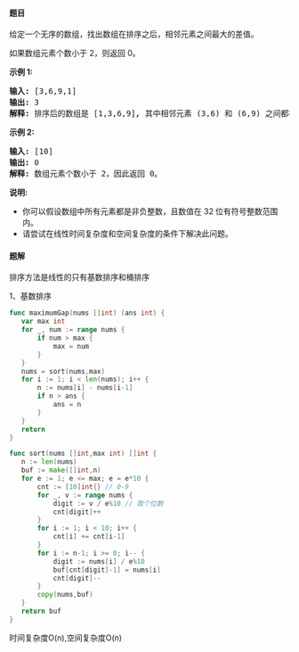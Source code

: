 #### 题目
<p>给定一个无序的数组，找出数组在排序之后，相邻元素之间最大的差值。</p>

<p>如果数组元素个数小于 2，则返回 0。</p>

<p><strong>示例&nbsp;1:</strong></p>

<pre><strong>输入:</strong> [3,6,9,1]
<strong>输出:</strong> 3
<strong>解释:</strong> 排序后的数组是 [1,3,6,9]<strong><em>, </em></strong>其中相邻元素 (3,6) 和 (6,9) 之间都存在最大差值 3。</pre>

<p><strong>示例&nbsp;2:</strong></p>

<pre><strong>输入:</strong> [10]
<strong>输出:</strong> 0
<strong>解释:</strong> 数组元素个数小于 2，因此返回 0。</pre>

<p><strong>说明:</strong></p>

<ul>
	<li>你可以假设数组中所有元素都是非负整数，且数值在 32 位有符号整数范围内。</li>
	<li>请尝试在线性时间复杂度和空间复杂度的条件下解决此问题。</li>
</ul>


 #### 题解
 排序方法是线性的只有基数排序和桶排序
 
 1、基数排序
 ```go
func maximumGap(nums []int) (ans int) {
	var max int
	for _, num := range nums {
		if num > max {
			max = num
		}
	}
	nums = sort(nums,max)
	for i := 1; i < len(nums); i++ {
		n := nums[i] - nums[i-1]
		if n > ans {
			ans = n
		}
	}
	return
}

func sort(nums []int,max int) []int {
	n := len(nums)
	buf := make([]int,n)
	for e := 1; e <= max; e = e*10 {
		cnt := [10]int{} // 0-9
		for _, v := range nums {
			digit := v / e%10 // 取个位数
			cnt[digit]++
		}
		for i := 1; i < 10; i++ {
			cnt[i] += cnt[i-1]
		}
		for i := n-1; i >= 0; i-- {
			digit := nums[i] / e%10
			buf[cnt[digit]-1] = nums[i]
			cnt[digit]--
		}
		copy(nums,buf)
	}
	return buf
}
```
 时间复杂度O(n),空间复杂度O(n)